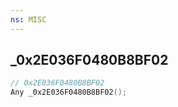 ```yaml
---
ns: MISC
---
```

## _0x2E036F0480B8BF02

```c
// 0x2E036F0480B8BF02
Any _0x2E036F0480B8BF02();
```

